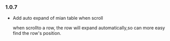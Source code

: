 ### 1.0.7

  - Add auto expand of mian table when scroll

    when scrollto a row, the row will expand automatically,so can more easy find the row's position.